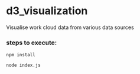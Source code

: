 # d3_visualization
Visualise work cloud data from various data sources

### steps to execute:

```
npm install
```
```
node index.js
```
